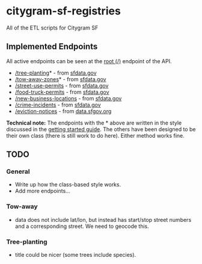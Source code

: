 citygram-sf-registries
======================

All of the ETL scripts for Citygram SF

## Implemented Endpoints

All active endpoints can be seen at the [root (/)](https://citygram-sf-registries.herokuapp.com/) endpoint of the API.

* [/tree-planting](https://citygram-sf-registries.herokuapp.com/tree-planting)\* - from [sfdata.gov](https://data.sfgov.org/City-Infrastructure/Street-Tree-List/tkzw-k3nq)
* [/tow-away-zones](https://citygram-sf-registries.herokuapp.com/tow-away-zones)\* - from [sfdata.gov](https://data.sfgov.org/Transportation/SFMTA-Enforced-Temporary-Tow-Zones/cqn5-muyy)
* [/street-use-permits](https://citygram-sf-registries.herokuapp.com/street-use-permits) - from [sfdata.gov](http://data.sfgov.org/resource/b6tj-gt35)
* [/food-truck-permits](https://citygram-sf-registries.herokuapp.com/food-truck-permits) - from [sfdata.gov](https://data.sfgov.org/Economy-and-Community/Mobile-Food-Facility-Permit/rqzj-sfat)
* [/new-business-locations](https://citygram-sf-registries.herokuapp.com/new-business-locations) - from [sfdata.gov](https://data.sfgov.org/Economy-and-Community/Open-Business-Locations-San-Francisco/g8m3-pdis)
* [/crime-incidents](https://citygram-sf-registries.herokuapp.com/crime-incidents) - from [sfdata.gov](http://data.sfgov.org/resource/tmnf-yvry)
* [/eviction-notices](https://citygram-sf-registries.herokuapp.com/eviction-notices) - from [data.sfgov.org](https://data.sfgov.org/Housing-and-Buildings/Eviction-Notices/5cei-gny5)

**Technical note:** The endpoints with the \* above are written in the style discussed in the [getting started guide](http://bit.ly/citygramsf). The others have been designed to be their own class (there is still work to do here).  Either method works fine.


## TODO

### General

 * Write up how the class-based style works.
 * Add more endpoints...

### Tow-away

 * data does not include lat/lon, but instead has start/stop street
 numbers and a corresponding street.  We need to geocode this.

### Tree-planting

 * title could be nicer (some trees include species).
